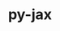 ---
title: "py-jax"
layout: cache
categories: [package, develop-2024-11-03]
meta: {"versions": ["0.4.28", "0.4.31", "0.4.4"], "compilers": ["gcc@=11.4.0", "gcc@=13.2.0", "gcc@=9.4.0"], "oss": ["ubuntu20.04", "ubuntu22.04", "ubuntu24.04"], "platforms": ["linux"], "targets": ["aarch64", "neoverse_v1", "ppc64le", "x86_64_v3"], "stacks": ["e4s", "e4s-neoverse_v1", "e4s-power", "ml-linux-aarch64-cpu", "ml-linux-aarch64-cuda", "ml-linux-x86_64-cpu", "ml-linux-x86_64-cuda", "root"], "num_specs": 11, "num_specs_by_stack": {"root": 11, "e4s-power": 1, "e4s-neoverse_v1": 1, "e4s": 1, "ml-linux-aarch64-cpu": 2, "ml-linux-aarch64-cuda": 2, "ml-linux-x86_64-cuda": 2, "ml-linux-x86_64-cpu": 2}}
spec_details: [{"hash": "l4uqkvvnclyxxk6c5vhseyn6ephqowkm", "compiler": "gcc@=9.4.0", "versions": ["0.4.4"], "os": "ubuntu20.04", "platform": "linux", "target": "ppc64le", "variants": ["build_system=python_pip"], "stacks": ["root", "e4s-power"], "size": "-", "tarball": "https://binaries.spack.io/develop-2024-11-03/build_cache/linux-ubuntu20.04-ppc64le/gcc-9.4.0/py-jax-0.4.4/linux-ubuntu20.04-ppc64le-gcc-9.4.0-py-jax-0.4.4-l4uqkvvnclyxxk6c5vhseyn6ephqowkm.spack"}, {"hash": "2j3hwbwvmc5jircybwt7sv5p3gi2bol3", "compiler": "gcc@=11.4.0", "versions": ["0.4.31"], "os": "ubuntu22.04", "platform": "linux", "target": "neoverse_v1", "variants": ["build_system=python_pip"], "stacks": ["root", "e4s-neoverse_v1"], "size": "-", "tarball": "https://binaries.spack.io/develop-2024-11-03/build_cache/linux-ubuntu22.04-neoverse_v1/gcc-11.4.0/py-jax-0.4.31/linux-ubuntu22.04-neoverse_v1-gcc-11.4.0-py-jax-0.4.31-2j3hwbwvmc5jircybwt7sv5p3gi2bol3.spack"}, {"hash": "uolikl5s5g4hpojfqkytyyebv3lxmhlw", "compiler": "gcc@=11.4.0", "versions": ["0.4.31"], "os": "ubuntu22.04", "platform": "linux", "target": "x86_64_v3", "variants": ["build_system=python_pip"], "stacks": ["root", "e4s"], "size": "-", "tarball": "https://binaries.spack.io/develop-2024-11-03/build_cache/linux-ubuntu22.04-x86_64_v3/gcc-11.4.0/py-jax-0.4.31/linux-ubuntu22.04-x86_64_v3-gcc-11.4.0-py-jax-0.4.31-uolikl5s5g4hpojfqkytyyebv3lxmhlw.spack"}, {"hash": "dcsoh43ska7lrl6xbrmw67ssa3pw45lu", "compiler": "gcc@=13.2.0", "versions": ["0.4.28"], "os": "ubuntu24.04", "platform": "linux", "target": "aarch64", "variants": ["build_system=python_pip"], "stacks": ["root", "ml-linux-aarch64-cpu"], "size": "-", "tarball": "https://binaries.spack.io/develop-2024-11-03/build_cache/linux-ubuntu24.04-aarch64/gcc-13.2.0/py-jax-0.4.28/linux-ubuntu24.04-aarch64-gcc-13.2.0-py-jax-0.4.28-dcsoh43ska7lrl6xbrmw67ssa3pw45lu.spack"}, {"hash": "mg4k7fr4xkundxhcuvd7lb3bfnnpjrzl", "compiler": "gcc@=13.2.0", "versions": ["0.4.28"], "os": "ubuntu24.04", "platform": "linux", "target": "aarch64", "variants": ["build_system=python_pip"], "stacks": ["root", "ml-linux-aarch64-cuda"], "size": "-", "tarball": "https://binaries.spack.io/develop-2024-11-03/build_cache/linux-ubuntu24.04-aarch64/gcc-13.2.0/py-jax-0.4.28/linux-ubuntu24.04-aarch64-gcc-13.2.0-py-jax-0.4.28-mg4k7fr4xkundxhcuvd7lb3bfnnpjrzl.spack"}, {"hash": "klrmyijt75g2ghqv3l7sfaww5bdm5iau", "compiler": "gcc@=13.2.0", "versions": ["0.4.31"], "os": "ubuntu24.04", "platform": "linux", "target": "aarch64", "variants": ["build_system=python_pip"], "stacks": ["root", "ml-linux-aarch64-cuda"], "size": "-", "tarball": "https://binaries.spack.io/develop-2024-11-03/build_cache/linux-ubuntu24.04-aarch64/gcc-13.2.0/py-jax-0.4.31/linux-ubuntu24.04-aarch64-gcc-13.2.0-py-jax-0.4.31-klrmyijt75g2ghqv3l7sfaww5bdm5iau.spack"}, {"hash": "jmooyvbsbniid67rrtyadytmmgc5sp4k", "compiler": "gcc@=13.2.0", "versions": ["0.4.31"], "os": "ubuntu24.04", "platform": "linux", "target": "aarch64", "variants": ["build_system=python_pip"], "stacks": ["root", "ml-linux-aarch64-cpu"], "size": "-", "tarball": "https://binaries.spack.io/develop-2024-11-03/build_cache/linux-ubuntu24.04-aarch64/gcc-13.2.0/py-jax-0.4.31/linux-ubuntu24.04-aarch64-gcc-13.2.0-py-jax-0.4.31-jmooyvbsbniid67rrtyadytmmgc5sp4k.spack"}, {"hash": "5sbehtcysaja4w62j3mxcdkhn5bwz2y4", "compiler": "gcc@=13.2.0", "versions": ["0.4.28"], "os": "ubuntu24.04", "platform": "linux", "target": "x86_64_v3", "variants": ["build_system=python_pip"], "stacks": ["ml-linux-x86_64-cuda", "root"], "size": "-", "tarball": "https://binaries.spack.io/develop-2024-11-03/build_cache/linux-ubuntu24.04-x86_64_v3/gcc-13.2.0/py-jax-0.4.28/linux-ubuntu24.04-x86_64_v3-gcc-13.2.0-py-jax-0.4.28-5sbehtcysaja4w62j3mxcdkhn5bwz2y4.spack"}, {"hash": "v52e327xwjq4xoy4v3z2ebc5v4hwlm66", "compiler": "gcc@=13.2.0", "versions": ["0.4.31"], "os": "ubuntu24.04", "platform": "linux", "target": "x86_64_v3", "variants": ["build_system=python_pip"], "stacks": ["root", "ml-linux-x86_64-cpu"], "size": "-", "tarball": "https://binaries.spack.io/develop-2024-11-03/build_cache/linux-ubuntu24.04-x86_64_v3/gcc-13.2.0/py-jax-0.4.31/linux-ubuntu24.04-x86_64_v3-gcc-13.2.0-py-jax-0.4.31-v52e327xwjq4xoy4v3z2ebc5v4hwlm66.spack"}, {"hash": "oqmwmfyoow3ysaxle6obkeipkosjhpl6", "compiler": "gcc@=13.2.0", "versions": ["0.4.28"], "os": "ubuntu24.04", "platform": "linux", "target": "x86_64_v3", "variants": ["build_system=python_pip"], "stacks": ["root", "ml-linux-x86_64-cpu"], "size": "-", "tarball": "https://binaries.spack.io/develop-2024-11-03/build_cache/linux-ubuntu24.04-x86_64_v3/gcc-13.2.0/py-jax-0.4.28/linux-ubuntu24.04-x86_64_v3-gcc-13.2.0-py-jax-0.4.28-oqmwmfyoow3ysaxle6obkeipkosjhpl6.spack"}, {"hash": "nn66kwecssuqhpu632myuubqda75m5qs", "compiler": "gcc@=13.2.0", "versions": ["0.4.31"], "os": "ubuntu24.04", "platform": "linux", "target": "x86_64_v3", "variants": ["build_system=python_pip"], "stacks": ["ml-linux-x86_64-cuda", "root"], "size": "-", "tarball": "https://binaries.spack.io/develop-2024-11-03/build_cache/linux-ubuntu24.04-x86_64_v3/gcc-13.2.0/py-jax-0.4.31/linux-ubuntu24.04-x86_64_v3-gcc-13.2.0-py-jax-0.4.31-nn66kwecssuqhpu632myuubqda75m5qs.spack"}]
---